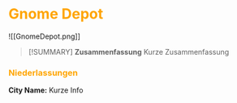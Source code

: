 # <font color = "orange">Gnome Depot</font>

![[GnomeDepot.png]]

>[!SUMMARY] **Zusammenfassung**
>Kurze Zusammenfassung

### <font color = "orange">Niederlassungen</font>
**City Name:** Kurze Info
